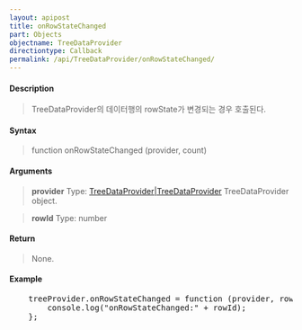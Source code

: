 ```yaml
---
layout: apipost
title: onRowStateChanged
part: Objects
objectname: TreeDataProvider
directiontype: Callback
permalink: /api/TreeDataProvider/onRowStateChanged/
---
```



#### Description

> TreeDataProvider의 데이터행의 rowState가 변경되는 경우 호출된다.

#### Syntax

> function onRowStateChanged (provider, count)

#### Arguments

> **provider**
> Type: [TreeDataProvider\|TreeDataProvider](/api/TreeDataProvider/)
> TreeDataProvider object.

> **rowId**
> Type: number
> 

#### Return

> None.

#### Example

<pre class="prettyprint">
    treeProvider.onRowStateChanged = function (provider, rowId) {
        console.log("onRowStateChanged:" + rowId);
    };
</pre>

